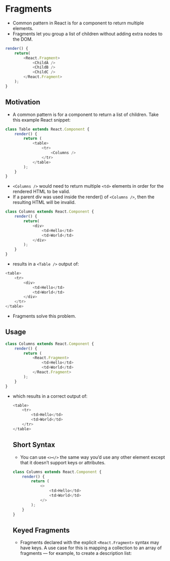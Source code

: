 # Fragments

* Common pattern in React is for a component to return multiple elements. 
* Fragments let you group a list of children without adding extra nodes to the DOM.

```ts
render() {
    return(
        <React.Fragment>
            <ChildA />
            <ChildB />
            <ChildC />
        </React.Fragment>
    );
}
```

## Motivation

* A common pattern is for a component to return a list of children. Take this example React snippet:

```ts
class Table extends React.Component {
    render() {
        return (
            <table>
                <tr>
                    <Columns />
                </tr>
            </table>
        );
    }
}
```

* `<Columns />` would need to return multiple `<td>` elements in order for the rendered HTML to be valid. 
* If a parent div was used inside the render() of `<Columns />`, then the resulting HTML will be invalid.

```ts
class Columns extends React.Component {
    render() {
        return(
            <div>
                <td>Hello</td>
                <td>World</td>
            </div>
        );
    }
}
```

* results in a `<Table />` output of:

```ts
<table>
    <tr>
        <div>
            <td>Hello</td>
            <td>World</td>
        </div>
    </tr>
</table>
```

* Fragments solve this problem.

## Usage

```ts
class Columns extends React.Component {
    render() {
        return (
            <React.Fragment>
                <td>Hello</td>
                <td>World</td>
            </React.Fragment>
        );
    }
}
```

* which results in a correct <Table /> output of:

```ts
<table>
    <tr>
        <td>Hello</td>
        <td>World</td>
    </tr>
</table>
```

## Short Syntax

* You can use `<></>` the same way you’d use any other element except that it doesn’t support keys or attributes.

```ts
class Columns extends React.Component {
    render() {
        return (
            <>
                <td>Hello</td>
                <td>World</td>
            </>
        );
    }
}
```

## Keyed Fragments

* Fragments declared with the explicit `<React.Fragment>` syntax may have keys. A use case for this is mapping a collection to an array of fragments — for example, to create a description list:

```ts

```